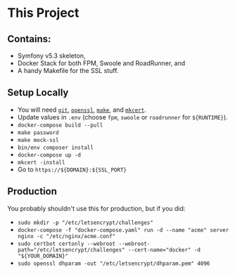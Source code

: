 # This Project

## Contains:

- Symfony v5.3 skeleton,
- Docker Stack for both FPM, Swoole and RoadRunner, and
- A handy Makefile for the SSL stuff.

## Setup Locally

- You will need [`git`](https://git-scm.com/), [`openssl`](https://www.openssl.org/),
  [`make`](https://www.gnu.org/software/make/), and [`mkcert`](https://mkcert.dev/).
- Update values in `.env` (choose `fpm`, `swoole` or `roadrunner` for `${RUNTIME}`).
- `docker-compose build --pull`
- `make password`
- `make mock-ssl`
- `bin/env composer install`
- `docker-compose up -d`
- `mkcert -install`
- Go to `https://${DOMAIN}:${SSL_PORT}`

## Production

You probably shouldn't use this for production, but if you did:

- `sudo mkdir -p "/etc/letsencrypt/challenges"`
- `docker-compose -f "docker-compose.yaml" run -d --name "acme" server nginx -c "/etc/nginx/acme.conf"`
- `sudo certbot certonly --webroot --webroot-path="/etc/letsencrypt/challenges" --cert-name="docker" -d "${YOUR_DOMAIN}"`
- `sudo openssl dhparam -out "/etc/letsencrypt/dhparam.pem" 4096`
